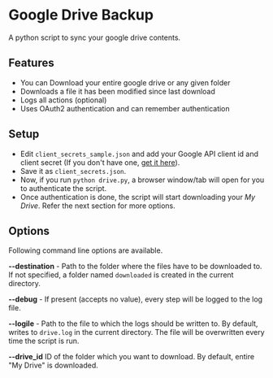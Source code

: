 Google Drive Backup
===================

A python script to sync your google drive contents.

## Features
* You can Download your entire google drive or any given folder
* Downloads a file it has been modified since last download
* Logs all actions (optional)
* Uses OAuth2 authentication and can remember authentication

## Setup
* Edit `client_secrets_sample.json` and add your Google API client id and client secret (If you don't have one, [get it here](https://code.google.com/apis/console/)).
* Save it as `client_secrets.json`.
* Now, if you run `python drive.py`, a browser window/tab will open for you to authenticate the script.
* Once authentication is done, the script will start downloading your *My Drive*. Refer the next section for more options.

## Options
Following command line options are available.

**--destination** - Path to the folder where the files have to be downloaded to. If not specified, a folder named `downloaded` is created in the current directory.

**--debug** - If present (accepts no value), every step will be logged to the log file.

**--logile** - Path to the file to which the logs should be written to. By default, writes to `drive.log` in the current directory. The file will be overwritten every time the script is run.

**--drive_id** ID of the folder which you want to download. By default, entire "My Drive" is downloaded.